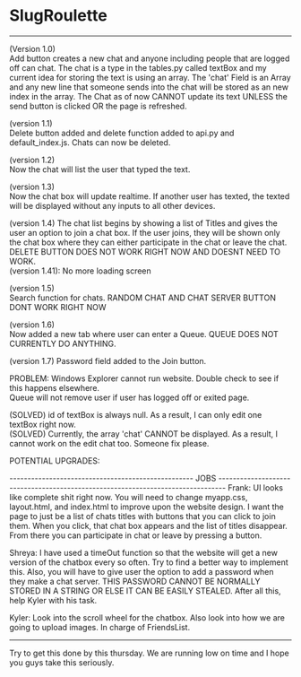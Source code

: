 # SlugRoulette

----------------------------------------------------------------------------------------------------------------------------------------
(Version 1.0)                                                                                                                             
  Add button creates a new chat and anyone including people that are logged off can chat. The chat is a type in the tables.py called textBox and my current idea for storing the text is using an array. The 'chat' Field is an Array and any new line that someone sends into the chat will be stored as an new index in the array. The Chat as of now CANNOT update its text UNLESS the send button is clicked OR the page is refreshed. 
  
(version 1.1)                                                                                                                           
  Delete button added and delete function added to api.py and default_index.js. Chats can now be deleted.

(version 1.2)                                                                                                                           
  Now the chat will list the user that typed the text.
  
(version 1.3)                                                                                                                           
  Now the chat box will update realtime. If another user has texted, the texted will be displayed without any inputs to all other devices.

(version 1.4)
  The chat list begins by showing a list of Titles and gives the user an option to join a chat box. If the user joins, they will be shown only the chat box where they can either participate in the chat or leave the chat. DELETE BUTTON DOES NOT WORK RIGHT NOW AND DOESNT NEED TO WORK.                                                                                                                   
          (version 1.41): No more loading screen

(version 1.5)                                                                                                                           
   Search function for chats. RANDOM CHAT AND CHAT SERVER BUTTON DONT WORK RIGHT NOW
   
(version 1.6)                                                                                                                           
   Now added a new tab where user can enter a Queue. QUEUE DOES NOT CURRENTLY DO ANYTHING.
   
(version 1.7)
   Password field added to the Join button. 
  
PROBLEM:
  Windows Explorer cannot run website. Double check to see if this happens elsewhere.                                                   
  Queue will not remove user if user has logged off or exited page.

  (SOLVED) id of textBox is always null. As a result, I can only edit one textBox right now.         
  (SOLVED) Currently, the array 'chat' CANNOT be displayed. As a result, I cannot work on the edit chat too. Someone fix please. 
  
POTENTIAL UPGRADES:
  
--------------------------------------------------- JOBS --------------------------------------------------------------------------------
  Frank: UI looks like complete shit right now. You will need to change myapp.css, layout.html, and index.html to improve upon the website design. I want the page to just be a list of chats titles with buttons that you can click to join them. When you click, that chat box appears and the list of titles disappear. From there you can participate in chat or leave by pressing a button. 
  
  Shreya: I have used a timeOut function so that the website will get a new version of the chatbox every so often. Try to find a better way to implement this. Also, you will have to give user the option to add a password when they make a chat server. THIS PASSWORD CANNOT BE NORMALLY STORED IN A STRING OR ELSE IT CAN BE EASILY STEALED. After all this, help Kyler with his task.
  
  Kyler: Look into the scroll wheel for the chatbox. Also look into how we are going to upload images. In charge of FriendsList.
  
----------------------------------------------------------------------------------------------------------------------------------------
Try to get this done by this thursday. We are running low on time and I hope you guys take this seriously.
